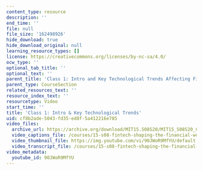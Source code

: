 ```yaml
---
content_type: resource
description: ''
end_time: ''
file: null
file_size: '162498926'
hide_download: true
hide_download_original: null
learning_resource_types: []
license: https://creativecommons.org/licenses/by-nc-sa/4.0/
ocw_type: ''
optional_tab_title: ''
optional_text: ''
parent_title: 'Class 1: Intro and Key Technological Trends Affecting Financial Services'
parent_type: CourseSection
related_resources_text: ''
resource_index_text: ''
resourcetype: Video
start_time: ''
title: 'Class 1: Intro & Key Technological Trends'
uid: cf8b2ade-5043-fd35-ed8f-5a412216e785
video_files:
  archive_url: https://archive.org/download/MIT15.S08S20/MIT15_S08S20_Class01_300k.mp4
  video_captions_file: /courses/15-s08-fintech-shaping-the-financial-world-spring-2020/08fc51ae61cd5e39a332f878e2b5f92d_90JWoR9MfYU.vtt
  video_thumbnail_file: https://img.youtube.com/vi/90JWoR9MfYU/default.jpg
  video_transcript_file: /courses/15-s08-fintech-shaping-the-financial-world-spring-2020/862f3544b02d698971e6f5efe4623ecc_90JWoR9MfYU.pdf
video_metadata:
  youtube_id: 90JWoR9MfYU
---
```

